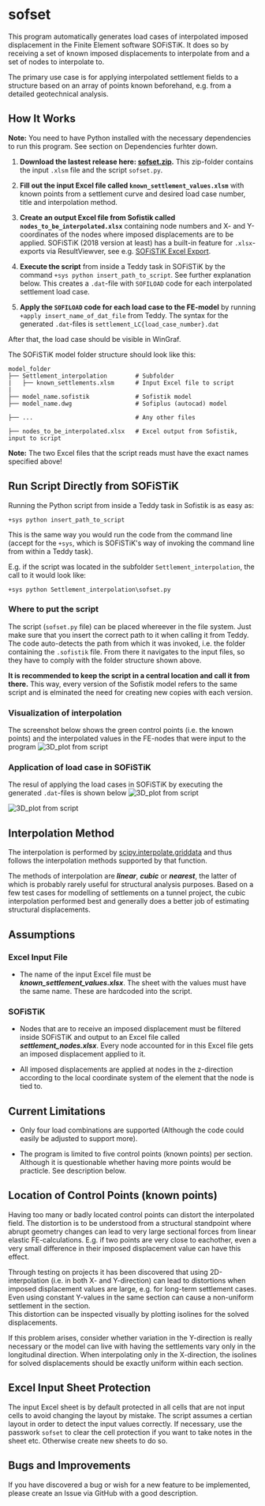 # sofset
This program automatically generates load cases of interpolated imposed displacement in the Finite Element software SOFiSTiK. It does so by receiving a set of known imposed displacements to interpolate from and a set of nodes to interpolate to. 

The primary use case is for applying interpolated settlement fields to a structure based on an array of points known beforehand, e.g. from a detailed geotechnical analysis. 

## How It Works

**Note:** You need to have Python installed with the necessary dependencies to run this program. See section on Dependencies furhter down.

1. **Download the lastest release here: [sofset.zip](https://github.com/timskovjacobsen/sofset/releases/download/v0.1.0/sofset.zip).** This zip-folder contains the input `.xlsm` file and the script `sofset.py`.

2. **Fill out the input Excel file called `known_settlement_values.xlsm`** with known points from a settlement curve and desired load case number, title and interpolation method.  

3. **Create an output Excel file from Sofistik called `nodes_to_be_interpolated.xlsx`** containing node numbers and X- and Y-coordinates of the nodes where imposed displacements are to be applied. SOFiSTiK (2018 version at least) has a built-in feature for `.xlsx`-exports via ResultViewver, see e.g. [SOFiSTiK Excel Export](https://www.sofistik.de/documentation/2018/en/tutorials/listoftutorials/general-workflows/export_results_to_excel.htm). 

4. **Execute the script** from inside a Teddy task in SOFiSTiK by the command `+sys python insert_path_to_script`. See further explanation below. This creates a `.dat`-file with `SOFILOAD` code for each interpolated settlement load case.
5. **Apply the `SOFILOAD` code for each load case to the FE-model** by running `+apply insert_name_of_dat_file` from Teddy. The syntax for the generated `.dat`-files is `settlement_LC{load_case_number}.dat`

After that, the load case should be visible in WinGraf.

The SOFiSTiK model folder structure should look like this:
```
model_folder
├── Settlement_interpolation        # Subfolder
|   ├── known_settlements.xlsm      # Input Excel file to script 
|
├── model_name.sofistik             # Sofistik model
├── model_name.dwg                  # Sofiplus (autocad) model

├── ...                             # Any other files

├── nodes_to_be_interpolated.xlsx   # Excel output from Sofistik, input to script
```
**Note:** The two Excel files that the script reads must have the exact names specified above!

## Run Script Directly from SOFiSTiK
Running the Python script from inside a Teddy task in Sofistik is as easy as:

```
+sys python insert_path_to_script
```
This is the same way you would run the code from the command line (accept for the `+sys`, which is SOFiSTiK's way of invoking the command line from within a Teddy task).

E.g. if the script was located in the subfolder `Settlement_interpolation`, the call to it would look like:
```
+sys python Settlement_interpolation\sofset.py
```

### Where to put the script
The script (`sofset.py` file) can be placed whereever in the file system. Just make sure that you insert the correct path to it when calling it from Teddy. The code auto-detects the path from which it was invoked, i.e. the folder containing the `.sofistik` file. From there it navigates to the input files, so they have to comply with the folder structure shown above. 

**It is recommended to keep the script in a central location and call it from there.** This way, every version of the Sofistik model refers to the same script and is elminated the need for creating new copies with each version. 

<!-- ## Dependencies
TODO: The dependencies for the script are listed in the file called `requirements.txt`. -->

### Visualization of interpolation
The screenshot below shows the green control points (i.e. the known points) and the interpolated values in the FE-nodes that were input to the program
![3D_plot from script](https://github.com/timskovjacobsen/sofset/blob/assets/Interpolation_3D_plot.PNG)

### Application of load case in SOFiSTiK
The resul of applying the load cases in SOFiSTiK by executing the generated `.dat`-files is shown below
![3D_plot from script](https://github.com/timskovjacobsen/sofset/blob/assets/Settlements_interpolated_by_Python.PNG)

![3D_plot from script](https://github.com/timskovjacobsen/sofset/blob/assets/Settlements_interpolated_by_Python_XZ_plane.PNG)

## Interpolation Method

The interpolation is performed by [scipy.interpolate.griddata](https://docs.scipy.org/doc/scipy/reference/generated/scipy.interpolate.griddata.html) and thus follows the interpolation methods supported by that function. 

The methods of interpolation are ***linear***, ***cubic*** or ***nearest***, the latter of which is probably rarely useful for structural analysis purposes. Based on a few test cases for modelling of settlements on a tunnel project, the cubic interpolation performed best and generally does a better job of estimating structural displacements. 

## Assumptions

### Excel Input File
   * The name of the input Excel file must be ***known_settlement_values.xlsx***. The sheet with the values must have the same name. These are hardcoded into the script.    

### SOFiSTiK      
   * Nodes that are to receive an imposed displacement must be filtered inside SOFiSTiK and output to an Excel file called ***settlement_nodes.xlsx***. Every node accounted for in this Excel file gets an imposed displacement applied to it.
   
   * All imposed displacements are applied at nodes in the z-direction according to the local coordinate system of the element that the node is tied to.  

## Current Limitations

* Only four load combinations are supported (Although the code could easily be adjusted to support more). 

* The program is limited to five control points (known points) per section. Although it is questionable whether having more points would be practicle. See description below.

## Location of Control Points (known points)

Having too many or badly located control points can distort the interpolated field. The distortion is to be understood from a structural standpoint where abrupt geometry changes can lead to very large sectional forces from linear elastic FE-calculations. E.g. if two points are very close to eachother, even a very small difference in their imposed displacement value can have this effect. 

Through testing on projects it has been discovered that using 2D-interpolation (i.e. in both X- and Y-direction) can lead to distortions when imposed displacement values are large, e.g. for long-term settlement cases. Even using constant Y-values in the same section can cause a non-uniform settlement in the section.  
This distortion can be inspected visually by plotting isolines for the solved displacements.
<!-- TODO: Show screenshots explaining this -->

If this problem arises, consider whether variation in the Y-direction is really necessary or the model can live with having the settlements vary only in the longitudinal direction. When interpolating only in the X-direction, the isolines for solved displacements should be exactly uniform within each section.
<!-- TODO: Show screenshots explaining this -->

## Excel Input Sheet Protection
The input Excel sheet is by default protected in all cells that are not input cells to avoid changing the layout by mistake. The script assumes a certian layout in order to detect the input values correctly. If necessary, use the passwork `sofset` to clear the cell protection if you want to take notes in the sheet etc. Otherwise create new sheets to do so.

## Bugs and Improvements 
If you have discovered a bug or wish for a new feature to be implemented, please create an Issue via GitHub with a good description.

<!-- ## Contributions TODO: Add markdown file describing how to contribute-->


